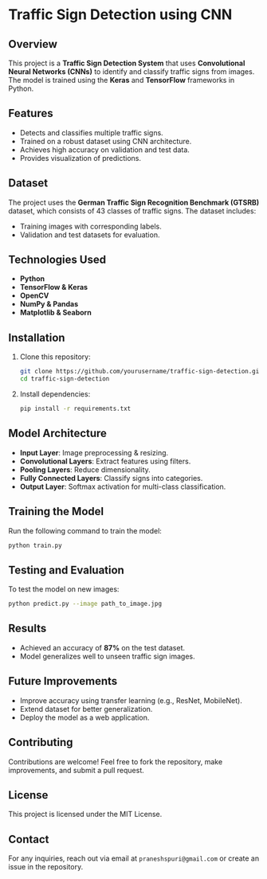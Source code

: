 # Traffic Sign Detection using CNN

## Overview
This project is a **Traffic Sign Detection System** that uses **Convolutional Neural Networks (CNNs)** to identify and classify traffic signs from images. The model is trained using the **Keras** and **TensorFlow** frameworks in Python.

## Features
- Detects and classifies multiple traffic signs.
- Trained on a robust dataset using CNN architecture.
- Achieves high accuracy on validation and test data.
- Provides visualization of predictions.

## Dataset
The project uses the **German Traffic Sign Recognition Benchmark (GTSRB)** dataset, which consists of 43 classes of traffic signs. The dataset includes:
- Training images with corresponding labels.
- Validation and test datasets for evaluation.

## Technologies Used
- **Python**
- **TensorFlow & Keras**
- **OpenCV**
- **NumPy & Pandas**
- **Matplotlib & Seaborn**

## Installation
1. Clone this repository:
   ```sh
   git clone https://github.com/yourusername/traffic-sign-detection.git
   cd traffic-sign-detection
   ```

2. Install dependencies:
   ```sh
   pip install -r requirements.txt
   ```

## Model Architecture
- **Input Layer**: Image preprocessing & resizing.
- **Convolutional Layers**: Extract features using filters.
- **Pooling Layers**: Reduce dimensionality.
- **Fully Connected Layers**: Classify signs into categories.
- **Output Layer**: Softmax activation for multi-class classification.

## Training the Model
Run the following command to train the model:
```sh
python train.py
```

## Testing and Evaluation
To test the model on new images:
```sh
python predict.py --image path_to_image.jpg
```

## Results
- Achieved an accuracy of **87%** on the test dataset.
- Model generalizes well to unseen traffic sign images.

## Future Improvements
- Improve accuracy using transfer learning (e.g., ResNet, MobileNet).
- Extend dataset for better generalization.
- Deploy the model as a web application.

## Contributing
Contributions are welcome! Feel free to fork the repository, make improvements, and submit a pull request.

## License
This project is licensed under the MIT License.

## Contact
For any inquiries, reach out via email at `praneshspuri@gmail.com` or create an issue in the repository.


